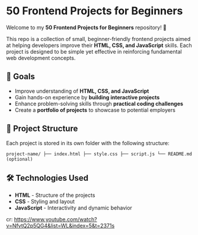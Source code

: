# 50 Frontend Projects for Beginners

Welcome to my **50 Frontend Projects for Beginners** repository! 🚀

This repo is a collection of small, beginner-friendly frontend projects aimed at helping developers improve their **HTML, CSS, and JavaScript** skills. Each project is designed to be simple yet effective in reinforcing fundamental web development concepts.

## 🎯 Goals

- Improve understanding of **HTML, CSS, and JavaScript**
- Gain hands-on experience by **building interactive projects**
- Enhance problem-solving skills through **practical coding challenges**
- Create a **portfolio of projects** to showcase to potential employers

## 📂 Project Structure

Each project is stored in its own folder with the following structure:

`project-name/
├── index.html
├── style.css
├── script.js
└── README.md (optional)`

##  🛠️ Technologies Used
- **HTML** - Structure of the projects
- **CSS** - Styling and layout
- **JavaScript** - Interactivity and dynamic behavior

 cr: https://www.youtube.com/watch?v=NfvtQ2p5QG4&list=WL&index=5&t=2371s
